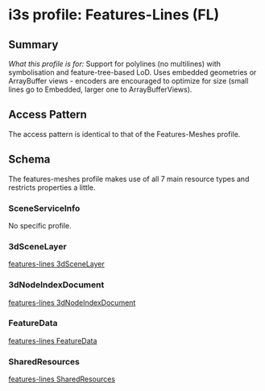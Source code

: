 # i3s profile: Features-Lines (FL)

## Summary

*What this profile is for:* Support for polylines (no multilines) with symbolisation and feature-tree-based LoD. 
Uses embedded geometries or ArrayBuffer views - encoders are encouraged to optimize for size (small lines go to Embedded, larger one to ArrayBufferViews).

## Access Pattern

<p>The access pattern is identical to that of the Features-Meshes profile.</p>

## Schema

The features-meshes profile makes use of all 7 main resource types and restricts properties a little.

### SceneServiceInfo

No specific profile.

### 3dSceneLayer

[features-lines 3dSceneLayer](./rules/docs/3dSceneLayerRules.html)

### 3dNodeIndexDocument

[features-lines 3dNodeIndexDocument](./rules/docs/3dNodeIndexDocumentRules.html)

### FeatureData

[features-lines FeatureData](./rules/docs/FeatureDataRules.html)

### SharedResources

[features-lines SharedResources](./rules/docs/SharedResourceRules.html)